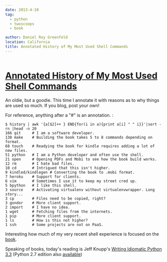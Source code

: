 ```yaml
---
date: 2013-4-10
tag:
  - python
  - twoscoops
  - book

author: Daniel Roy Greenfeld
location: California
title: Annotated History of My Most Used Shell Commands
---
```


<div class="twelve wide column">
  <h1 class="ui block header">
    <div class="content">
      <a href="/20130410-history-of-my-most-used-shell-commands "
        >Annotated History of My Most Used Shell Commands</a
      >
    </div>
  </h1>
  <p>
    An oldie, but a goodie. This time I annotate it with reasons as to why
    things are used so much. If you blog, post your own!
  </p>
  <p>For reference, anything after a "#" is an annotation. :</p>
  <pre><code>$ history | awk '{a[$2]++ } END{for(i in a){print a[i] " " i}}'|sort -rn |head -n 20
166 git     # I am a software developer.
138 make    # Building the book takes 5 to 8 commands depending on format.
68 touch    # Readying the book for kindle requires adding a lot of new files.
51 python   # I am a Python developer and often use the shell.
21 open     # Opening PDFs and Mobi to see how the book build works.
12 rm       # I hate bad files.
10 cd       # Intrigued that this isn't higher.
9 kindled/kindlegen # Converting the book to .mobi format.
7 heroku    # Support for clients.
6 vim       # Sometimes I use it to keep my street cred up.
5 bpython   # I like this shell.
3 source    # Activating virtualenv without virtualenvwrapper. Long story...
3 cp        # Files need to be copied, right?
3 gondor    # More client support.
2 import    # I have no idea.
1 wget      # Fetching files from the internets.
1 pip       # More client support.
1 ls        # How is this not higher?
1 ssh       # Some projects are not on PaaS.
</code></pre>
  <p>
    Interesting how much of my very recent shell experience is focused on the
    <a href="http://django.2scoops.org/" target="_blank">book</a>.
  </p>
  <p>
    Speaking of books, today's reading is Jeff Knupp's
    <a
      href="http://www.amazon.com/Writing-Idiomatic-Python-3-3-ebook/dp/B00B5VXMRG/ref=tmm_kin_title_0?ie=UTF8&amp;qid=1365610132&amp;sr=8-1&amp;tag=ihpydanny-20"
      target="_blank"
      >Writing Idiomatic Python 3.3</a
    >
    (Python 2.7 edition also
    <a
      href="http://www.amazon.com/Writing-Idiomatic-Python-2-7-3-ebook/dp/B00B5KG0F8/ref=la_B00BBE1MDI_1_2_title_1_kin?ie=UTF8&amp;qid=1365610777&amp;sr=1-2&amp;tag=ihpydanny-20"
      target="_blank"
      >available</a
    >)
  </p>
  </div>
